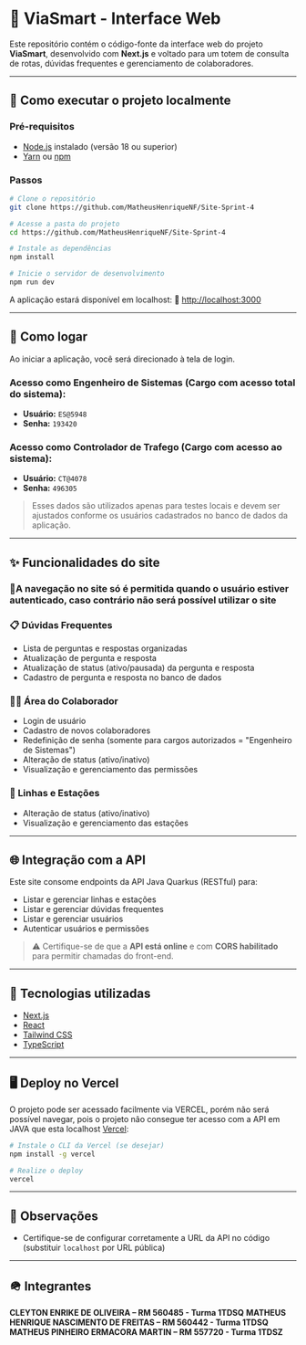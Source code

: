 # 📍 ViaSmart - Interface Web

Este repositório contém o código-fonte da interface web do projeto **ViaSmart**, desenvolvido com **Next.js** e voltado para um totem de consulta de rotas, dúvidas frequentes e gerenciamento de colaboradores.

---

## 🚀 Como executar o projeto localmente

### Pré-requisitos
- [Node.js](https://nodejs.org/) instalado (versão 18 ou superior)
- [Yarn](https://yarnpkg.com/) ou [npm](https://www.npmjs.com/)

### Passos

```bash
# Clone o repositório
git clone https://github.com/MatheusHenriqueNF/Site-Sprint-4

# Acesse a pasta do projeto
cd https://github.com/MatheusHenriqueNF/Site-Sprint-4

# Instale as dependências
npm install

# Inicie o servidor de desenvolvimento
npm run dev
````

A aplicação estará disponível em localhost:
📎 [http://localhost:3000](http://localhost:3000)

---

## 🔐 Como logar

Ao iniciar a aplicação, você será direcionado à tela de login.

### Acesso como Engenheiro de Sistemas (Cargo com acesso total do sistema):

* **Usuário:** `ES@5948`
* **Senha:** `193420`

### Acesso como Controlador de Trafego (Cargo com acesso ao sistema):

* **Usuário:** `CT@4078`
* **Senha:** `496305`

> Esses dados são utilizados apenas para testes locais e devem ser ajustados conforme os usuários cadastrados no banco de dados da aplicação.

---

## ✨ Funcionalidades do site

### 🚨A navegação no site só é permitida quando o usuário estiver autenticado, caso contrário não será possível utilizar o site

### 📋 Dúvidas Frequentes

* Lista de perguntas e respostas organizadas
* Atualização de pergunta e resposta
* Atualização de status (ativo/pausada) da pergunta e resposta
* Cadastro de pergunta e resposta no banco de dados

### 👨‍💼 Área do Colaborador

* Login de usuário
* Cadastro de novos colaboradores
* Redefinição de senha (somente para cargos autorizados = "Engenheiro de Sistemas")
* Alteração de status (ativo/inativo)
* Visualização e gerenciamento das permissões

### 🚉 Linhas e Estações
* Alteração de status (ativo/inativo)
* Visualização e gerenciamento das estações

---

## 🌐 Integração com a API

Este site consome endpoints da API Java Quarkus (RESTful) para:

* Listar e gerenciar linhas e estações
* Listar e gerenciar dúvidas frequentes
* Listar e gerenciar usuários
* Autenticar usuários e permissões

> ⚠️ Certifique-se de que a **API está online** e com **CORS habilitado** para permitir chamadas do front-end.

---

## 🧠 Tecnologias utilizadas

* [Next.js](https://nextjs.org/)
* [React](https://reactjs.org/)
* [Tailwind CSS](https://tailwindcss.com/)
* [TypeScript](https://www.typescriptlang.org/)

---

## 🖥️ Deploy no Vercel

O projeto pode ser acessado facilmente via VERCEL, porém não será possível navegar, pois o projeto não consegue ter acesso com a API em JAVA que esta localhost [Vercel]([https://vercel.com/](https://vercel.com/matheus-freitas-projects-364d2ef3/site-sprint-4-xcep)):

```bash
# Instale o CLI da Vercel (se desejar)
npm install -g vercel

# Realize o deploy
vercel
```

---

## 📌 Observações

* Certifique-se de configurar corretamente a URL da API no código (substituir `localhost` por URL pública)

---

## 🪖 Integrantes

**CLEYTON ENRIKE DE OLIVEIRA – RM 560485 - Turma 1TDSQ**
**MATHEUS HENRIQUE NASCIMENTO DE FREITAS – RM 560442 - Turma 1TDSQ**
**MATHEUS PINHEIRO ERMACORA MARTIN – RM 557720 - Turma 1TDSZ**
